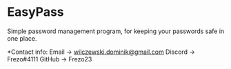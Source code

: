 # EasyPass
Simple password management program, for keeping your passwords safe in one place.

*Contact info:
	Email -> wilczewski.dominik@gmail.com
	Discord -> Frezo#4111
	GitHub -> Frezo23

